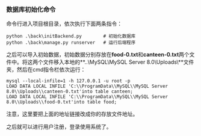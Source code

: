 ### 数据库初始化命令

命令行进入项目根目录，依次执行下面两条指令：

```shell
python .\back\initBackend.py		# 初始化数据库
python .\back\manage.py runserver	# 运行后端程序
```

之后可以导入初始数据，初始数据分别存放在**food-0.txt**和**canteen-0.txt**两个文件中。将这两个文件移入本地的**..\\MySQL\\MySQL Server 8.0\\Uploads\\**文件夹，然后在cmd指令栏依次运行：

```mysql
mysql --local-infile=1 -h 127.0.0.1 -u root -p
LOAD DATA LOCAL INFILE 'C:\\ProgramData\\MySQL\\MySQL Server 8.0\\Uploads\\canteen-0.txt'into table canteen;
LOAD DATA LOCAL INFILE 'C:\\ProgramData\\MySQL\\MySQL Server 8.0\\Uploads\\food-0.txt'into table food;
```

注意，这里要把上面的地址链接改成你的存放文件地址。

之后就可以进行用户注册，登录使用系统了。
